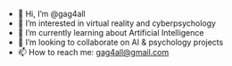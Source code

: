 - 👋 Hi, I’m @gag4all
- 👀 I’m interested in virtual reality and cyberpsychology
- 🌱 I’m currently learning about Artificial Intelligence
- 💞️ I’m looking to collaborate on AI & psychology projects 
- 📫 How to reach me: gag4all@gmail.com

<!---
gag4all/gag4all is a ✨ special ✨ repository because its `README.md` (this file) appears on your GitHub profile.
You can click the Preview link to take a look at your changes.
--->
